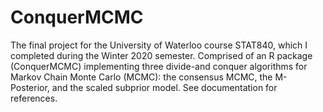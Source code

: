# ConquerMCMC
The final project for the University of Waterloo course STAT840, which I completed during the Winter 2020 semester. Comprised of an R package (ConquerMCMC) implementing three divide-and conquer algorithms for Markov Chain Monte Carlo (MCMC): the consensus MCMC, the M-Posterior, and the scaled subprior model. See documentation for references.
